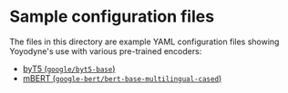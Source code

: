 # Sample configuration files

The files in this directory are example YAML configuration files showing
Yoyodyne's use with various pre-trained encoders:

-   [byT5 (`google/byt5-base`)](https://huggingface.co/google/byt5-base)
-   [mBERT
    (`google-bert/bert-base-multilingual-cased`)](https://huggingface.co/google-bert/bert-base-multilingual-cased)
